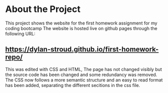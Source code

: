 # About the Project

This project shows the website for the first homework assignment for my coding bootcamp
The website is hosted live on github pages through the following URL:
## https://dylan-stroud.github.io/first-homework-repo/

This was edited with CSS and HTML, The page has not changed visibly but the source code has been changed and some redundancy was removed.
The CSS now follows a more semantic structure and an easy to read format has been added, separating the different secitions in the css file.